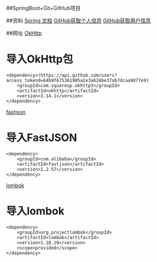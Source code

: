 ##SpringBoot+Git+GitHub项目

##资料
[Spring 文档](https://spring.io/guides)
[GitHub获取个人信息](https://api.github.com/users/codedrinker)
[GitHub获取用户信息](https://api.github.com/users?access_tokend=64b9f675361985a2e3a624be37ab7dcaa9d77e9)

##网址
[OkHttp](https://square.github.io/okhttp/)
#    导入OkHttp包
    <dependency>(https://api.github.com/users?access_tokend=64b9f675361985a2e3a624be37ab7dcaa9d77e9)
        <groupId>com.squareup.okhttp3</groupId>
        <artifactId>okhttp</artifactId>
        <version>3.14.1</version>
    </dependency>
    
[fastjson](https://github.com/topics/fastjson)
#    导入FastJSON
    <dependency>
        <groupId>com.alibaba</groupId>
        <artifactId>fastjson</artifactId>
        <version>1.2.57</version>
    </dependency>
  
[lombok](https://projectlombok.org/)
#    导入lombok
	<dependency>
		<groupId>org.projectlombok</groupId>
		<artifactId>lombok</artifactId>
		<version>1.18.10</version>
		<scope>provided</scope>
	</dependency>
